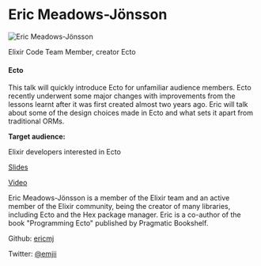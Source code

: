 # Eric Meadows-Jönsson

![Eric Meadows-Jönsson](http://s3.amazonaws.com/esl-conf-stg/media/files/000/000/909/thumbnail/eric-meadows-jonsson.jpg?1543944440)

Elixir Code Team Member, creator Ecto

#### Ecto

This talk will quickly introduce Ecto for unfamiliar audience members. Ecto recently underwent some major changes with improvements from the lessons learnt after it was first created almost two years ago. Eric will talk about some of the design choices made in Ecto and what sets it apart from traditional ORMs.

**Target audience:**

Elixir developers interested in Ecto

[Slides](http://www.elixirconf.eu/static/upload/media/1431364865356862elixirconfeu215ecto.pdf)

[Video](https://www.youtube.com/watch?v=snka1bAtZS0&feature=youtu.be)

Eric Meadows-Jönsson is a member of the Elixir team and an active member of the Elixir community, being the creator of many libraries, including Ecto and the Hex package manager. Eric is a co-author of the book "Programming Ecto" published by Pragmatic Bookshelf.

Github: [ericmj](https://github.com/ericmj)

Twitter: [@emjii](https://twitter.com/emjii)

